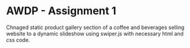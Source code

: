 # AWDP - Assignment 1

Chnaged static product gallery section of a coffee and beverages selling website to a dynamic slideshow using swiper.js with necessary html and css code.
